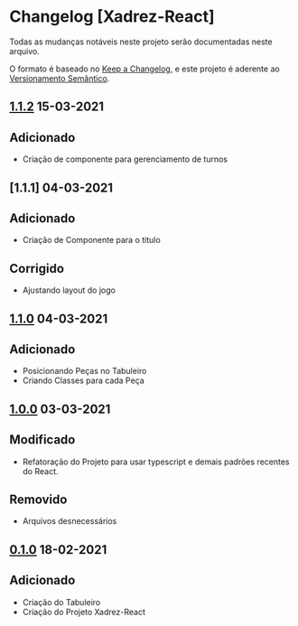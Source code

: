 # Changelog [Xadrez-React]

Todas as mudanças notáveis neste projeto serão documentadas neste arquivo.

O formato é baseado no [Keep a Changelog](https://keepachangelog.com/en/1.0.0/), e este projeto é aderente ao [Versionamento Semântico](https://semver.org/spec/v2.0.0.html).


## [1.1.2] 15-03-2021

## Adicionado

- Criação de componente para gerenciamento de turnos

## [1.1.1] 04-03-2021

## Adicionado

- Criação de Componente para o titulo

## Corrigido 

- Ajustando layout do jogo

## [1.1.0] 04-03-2021

## Adicionado 

- Posicionando Peças no Tabuleiro
- Criando Classes para cada Peça

## [1.0.0] 03-03-2021

## Modificado 

- Refatoração do Projeto para usar typescript e demais padrões recentes do React.

## Removido

- Arquivos desnecessários

## [0.1.0] 18-02-2021

## Adicionado 

- Criação do Tabuleiro
- Criação do Projeto Xadrez-React

[1.1.2]: https://github.com/pratamaycon/xadrez-ia/pull/9/files
[1.1.0]: https://github.com/pratamaycon/xadrez-ia/pull/4/files
[1.0.0]: https://github.com/pratamaycon/xadrez-ia/pull/3/files
[0.1.0]: https://github.com/pratamaycon/xadrez-ia/pull/1/files
